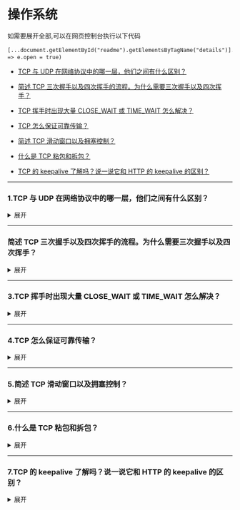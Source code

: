 # 操作系统

   如需要展开全部,可以在网页控制台执行以下代码
   ```
   [...document.getElementById("readme").getElementsByTagName("details")].forEach(e => e.open = true)
   ```

* [TCP 与 UDP 在网络协议中的哪一层，他们之间有什么区别？](#1)

* [简述 TCP 三次握手以及四次挥手的流程。为什么需要三次握手以及四次挥手？](#2)

* [TCP 挥手时出现大量 CLOSE_WAIT 或 TIME_WAIT 怎么解决？](#3)

* [TCP 怎么保证可靠传输？](#4)

* [简述 TCP 滑动窗口以及拥塞控制？](#5)

* [什么是 TCP 粘包和拆包？](#6)

* [TCP 的 keepalive 了解吗？说一说它和 HTTP 的 keepalive 的区别？](#7)




------

### <span id="1">1.TCP 与 UDP 在网络协议中的哪一层，他们之间有什么区别？</span>
<details>
<summary>展开</summary>
TCP和UDP都是传输层的协议

### TCP与UDP的区别
区别：
1. TCP是面向连接的，UDP是无连接的；
    * UDP发送数据之前不需要建立连接
2. TCP是可靠的，UDP不可靠；
    * UDP接收方收到报文后，不需要给出任何确认
3. TCP只支持点对点通信，UDP支持一对一、一对多、多对一、多对多；
4. TCP是面向字节流的，UDP是面向报文的；
    * 面向字节流是指发送数据时以字节为单位，一个数据包可以拆分成若干组进行发送，而UDP一个报文只能一次发完。
5. TCP有拥塞控制机制，UDP没有。网络出现的拥塞不会使源主机的发送速率降低。


### 什么时候选择TCP，什么时候选UDP？
对某些实时性要求比较高的情况，选择UDP，比如游戏，媒体通信，实时视频流（直播），即使出现传输错误也可以容忍；其它大部分情况下，HTTP都是用TCP，因为要求传输的内容可靠，不出现丢失

### HTTP可以使用UDP吗？
HTTP不可以使用UDP，HTTP需要基于可靠的传输协议，而UDP不可靠。
http 3.0 使用udp实现，但HTTP/3仍然是草案状态

### 面向连接和无连接的区别
面向连接，是指通信双方在进行通信之前，要事先在双方之间建立起一个完整的可以彼此沟通的通道，这个通道也就是连接。在通信过程中，整个连接的情况一直可以被实时地监控和管理。
而无连接的通信，就不需要预先建立起一个联络两个通信节点的连接来，需要通信的时候，发送节点就可以往“网络”上送出信息，让信息自主地在网络上去传，一般在传输的过程中不再加以监控，让该信息的传递在通信网络中尽力而为地往目的地节点传送。

### UDP如何实现可靠传输呢？
传输层无法保证数据的可靠传输，只能通过应用层来实现了。实现的方式可以参照tcp可靠性传输的方式，只是实现不在传输层，实现转移到了应用层。
详细步骤：发送端发送数据时，生成一个随机seq=x，然后每一片按照数据大小分配seq。数据到达接收端后接收端放入缓存，并发送一个ack=x的包，表示对方已经收到了数据。发送端收到了ack包后，删除缓冲区对应的数据。时间到后，定时任务检查是否需要重传数据。

用udp实现了可靠的数据传输。分别为RUDP、RTP、UDT。


</details>


------

### <span id="2">简述 TCP 三次握手以及四次挥手的流程。为什么需要三次握手以及四次挥手？</span>
<details>
<summary>展开</summary>


### TCP标志位
```
SYN（synchronous）： 发送/同步标志，用来建立连接，和 ACK 标志位搭配使用。A 请求与 B 建立连接时，SYN=1，ACK=0；B 确认与 A 建立连接时，SYN=1，ACK=1
ACK（acknowledgement）：确认标志，表示确认收到请求
PSH（push） ：表示推送操作，就是指数据包到达接收端以后，不对其进行队列处理，而是尽可能的将数据交给应用程序处理
FIN（finish）：结束标志，表示关闭一个 TCP 连接
RST（reset）：重置复位标志，用于复位对应的 TCP 连接
URG（urgent）：紧急标志，用于保证 TCP 连接不被中断，并且督促中间层设备尽快处理
```

### TCP三次握手

![](https://github.com/binbinshan/Review-Up/blob/master/images/网络协议/16243327291797.jpg)

1. 第一次握手：Clien 发送 SYN=1 和 一个随机产生的Client初始序列号 seq 到 Server。

2. 第二次握手：Server 收到 SYN=1 后，知道客户端请求建立连接，发送 SYN=1 , ACK=1 和 ack number (Client 发送的seq + 1) 和一个随机产生的 Server 初始序列号 seq 发送给 Client。
3. 第三次握手：Client检查接收的 ack number 是不是 自己发送的 Client seq + 1 并且 SYN=1，检查通过后发送 ACK=1 和 ack number（Server 发送的 seq+1），发送给服务器；服务器检查通过后，连接建立。


### 为什么需要TCP三次握手？
从大的方面来讲的话，就是确保双方都可以 正常的发送和接收，可以建立可靠的连接。
从细的方面来说，就是通过三次握手才可以 初始化Socket、序列号 以及 初始化窗口大小。

### TCP非得三次握手才行吗？
先说结论，三个方面：
1. 通过三次握手才能阻止重复历史连接的初始化；
2. 通过三次握手才能对通信双方的初始序列号进行初始化；
3. 大于三次的握手没有必要；

结论1：
如果只有两次握手，在网络状况复杂的情况下，发送方连续发送多次建立连接的请求，此时就无法区分历史请求，就会来建立垃圾请求，那么三次握手时，接收方当收到请求时会将发送方发来的 SEQ+1 发送给对方，这时由发送方来判断当前连接是否是历史连接，阻止建立重复连接。

结论2：
TCP作为一个可靠的传输协议，要达到可靠就要通过**序列号**对数据包**去重、排序、未ACK重发** 。所以连接通信的双方都需要获得初始序列号，因此它们其实需要向对方发送 SYN 消息并携带自己的初始化序列号 SEQ，对方在收到 SYN 消息之后会通过 ACK 控制消息以及 SEQ+1 来进行确认。 

结论3：
目的是更少的通信次数（理论上的边界）完成信息的交换，所以三次握手是最少次数。
四次握手指的是将第二次握手时发送 SYN消息 和 发送初始化序号SEQ 拆开发送，但这个是没必要的，可以合并成一次发送。


### 第三次握手，如果客户端的ACK未送达服务器，会怎样？
分客户端和服务端分析：

* 服务端：如果服务端没有收到客户端的ACK，那么就会重发SYN+ACK(默认发送5次，之后就会进入Closed状态);

* 客户端：
    1. 在Server进行超时重发的过程中，如果Client向服务器发送数据，数据头部的ACK是为1的，所以服务器收到数据之后会读取 ack number ,然后建立连接
    2. 在Server进入CLOSED状态之后，如果Client向服务器发送数据，服务器会以RST包应答。

### TCP四次挥手

![](https://github.com/binbinshan/Review-Up/blob/master/images/网络协议/16243422463128.jpg)
* 第一次挥手：Client将 FIN = 1 和 一个随机序列号 seq 发送给Server。

* 第二次挥手：Server收到 FIN 之后，发送一个 ACK=1 和 ack number(client seq + 1)，此时客户端已经没有要发送的数据了，但仍可以接受服务器发来的数据，服务器进入CLOSE-WAIT状态。

* 第三次挥手：server处理完自己的事情后，将 FIN = 1 和 一个新的随机序列号 seq 给 Client；。

* 第四次挥手：，Client 收到服务器的 FIN 后，进入 TIME_WAIT 状态，将 ACK = 1 和 ack number(Server序列号+1) 发送给服务器；
    * 服务器收到后，确认ack number后，变为 CLOSED 状态，不再向客户端发送数据。客户端等待 2 * MSL（报文段最长寿命）时间后，也进入 CLOSED 状态。完成四次挥手。

### 为什么需要TCP四次挥手？
因为 TCP 是全双工的，一方关闭连接后，另一方还可以继续发送数据。所以四次挥手，将断开连接分成两个独立的过程。

### 如果已经建立了连接，但是客户端出现故障了怎么办？
简而言之，通过定时器 + 超时重试机制，
具体而言，TCP 设有一个保活计时器。服务器每收到一次客户端的数据，都会重新复位这个计时器，时间通常是设置为 2 小时。若 2 小时还没有收到客户端的任何数据，服务器就开始重试：每隔 75 分钟发送一个探测报文段，若一连发送 10 个探测报文后客户端依然没有回应，那么服务器就认为连接已经断开了。

### 客户端TIME_WAIT状态的意义是什么？
第四次挥手时，客户端发送给服务器的ACK有可能丢失，TIME_WAIT状态就是用来重发可能丢失的ACK报文。
如果Server没有收到ACK，就会重发FIN

* 如果Client在 2 * MSL 的时间内收到了 FIN，就会重新发送 ACK 并再次等待 2MSL，防止 Server 没有收到 ACK 而不断重发FIN。
* 如果Client在 2 * MSL 的时间内没有收到FIN，那么Client推断ACK已经被成功接收，则结束TCP连接。

</details>


------

### <span id="3">3.TCP 挥手时出现大量 CLOSE_WAIT 或 TIME_WAIT 怎么解决？</span>
<details>
<summary>展开</summary>


服务器收到客户端的关闭请求后，会将状态设置为CLOSE_WAIT, 就是为了保证服务器在关闭连接之前将待发送的数据发送完成。

出现大量CLOSE_WAIT时，需要看是不是代码中服务端程序忘记关闭连接。


TIME-WAIT 发生在第四次挥手，当客户端向服务端发送 ACK 确认报文后进入该状态。
若没有该状态机会才出现一下问题：
1. 服务端相应的端口并没有关闭，若客户端在相同的端口立即建立新的连接，则有可能接收到上一次连接中残留的数据包
2. 由于 TCP 协议的超时重传机制，服务端将重发 FIN 报文，若客户端并没有维持 TIME-WAIT 状态而直接关闭的话，那么当收到服务端重新发送的 FIN 包时，客户端就会用 RST 包来响应服务端，这将会使得对方认为是有错误发生。


</details>


------

### <span id="4">4.TCP 怎么保证可靠传输？</span>
<details>
<summary>展开</summary>

1. 校验和： TCP 将保持它首部和数据的检验和。这是一个端到端的检验和，目的是检测数据在传输过程中的任何变化。如果收到段的检验和有差错，TCP 将丢弃这个报文段和不确认收到此报文段。

3. TCP 的接收端会丢弃重复的数据。
4. 流量控制： TCP 连接的每一方都有固定大小的缓冲空间，TCP的接收端只允许发送端发送接收端缓冲区能接纳的数据。当接收方来不及处理发送方的数据，能提示发送方降低发送的速率，防止包丢失。TCP 使用的流量控制协议是可变大小的滑动窗口协议。 （TCP 利用滑动窗口实现流量控制）
5. 拥塞控制： 当网络拥塞时，减少数据的发送。
6. ARQ协议： 也是为了实现可靠传输的，它的基本原理就是每发完一个分组就停止发送，等待对方确认。在收到确认后再发下一个分组。
7. 超时重传： 当 TCP 发出一个段后，它启动一个定时器，等待目的端确认收到这个报文段。如果不能及时收到一个确认，将重发这个报文段。

</details>


------

### <span id="5">5.简述 TCP 滑动窗口以及拥塞控制？</span>
<details>
<summary>展开</summary>

TCP 实现流量控制的关键是滑动窗口（Sliding Window）。发送端和接收端均有一个滑动窗口，对应一个缓冲区，记录当前发送或接收到的数据。接收端会在返回的 ACK 报文中包含自己可用于接收数据的缓冲区的大小，在 TCP 的报文首部里用 window 表示（或者叫 AdvertisedWindow，16 bit，最多 65535 字节）。发送端发送的数据不会超过 window 的大小。

### 零窗口
如果接收端处理过慢，那么 window 可能变为 0，这种情况下发送端就不再发送数据了。如何在接收端 window 可用的时候通知发送端呢？

TCP 使用来 ZWP（Zero Window Probe，零窗口探针）技术。具体是在发送端引入一个计时器，每当收到一个零窗口的应答后就启动该计时器。每间隔一段时间就主动发送报文，由接收端来 ACK 窗口大小。若接收者持续返回零窗口（一般是 3 次），则有的 TCP 实现会发送 RST 断开连接。

### 拥塞控制
当等待接收端的 ACK 超时、或者收到乱序包时，说明网络出现了拥塞。TCP 通过各种协同工作的机制来解决网络拥塞。

发送端维持一个叫做拥塞窗口 cwnd（congestion window）的状态变量。拥塞窗口的大小取决于网络的拥塞程度，并且动态地在变化。下面用报文段个数作为 cwnd 的值进行说明，实际的 cwnd 是以字节为单位的。

##### 慢启动
1. 连接建立时，初始化 cwnd = 1，表示可以传 1个 MSS 大小的数据
2. 每收到一个 ACK 包，cwnd++
3. 每经过一个 RTT(一个往返时间)，cwnd 会翻倍（指数增长）

##### 拥塞避免
1. 当 cwnd >= ssthresh (慢开始阈值) 时，进入拥塞避免阶段。
2. 每经过一个 RTT，cwnd = cwnd + 1（线性增加）

##### 超时重传
如果发送端超时还未收到 ACK 包，就可以认为网络出现了拥塞，需要解决拥塞：

1. 把 sshthresh(慢开始阈值) 设为原来的一半
2. cwnd 重置为 1，重新开始慢启动过程


##### 快速重传 / 快速恢复
快速重传：接收端收到乱序包时，会发送 「重复确认」 通知发送端。当发送端收到 3 个 「重复确认」时，就立刻开始重传，而不必继续等待到计时器超时。快速重传会配合快速恢复算法：

1. 把 sshthresh(慢开始阈值) 设为原来的一半
2. cwnd 重置为 sshthresh，重新开始拥塞避免过程

###### 为什么快速重传不需要像超时重传那样，将 cwnd 重置为 1 重新开始慢启动呢？
因为它认为如果网络出现拥塞的话，是不会收到好几个重复的 ACK 的，所以现在网络可能没有出现拥塞。


总结：流量控制是接收端控制的，拥塞避免是发送端控制的。最终都是控制发送端的发送速率。

</details>


------

### <span id="6">6.什么是 TCP 粘包和拆包？</span>
<details>
<summary>展开</summary>

TCP 是基于字节流的，数据块是没有边界、没有结构的字节流，因此可能产生粘包：

1. 发送方为了将多个发往接收端的包，更有效的发到对方，使用了优化方法（Nagle算法），将多次间隔较小、数据量小的数据包，合并成一个大的数据包一次性发送。
2. 接收方不能及时读取数据，导致缓冲区中的多个包粘连。

常见解决方法

1. 在消息的头部添加消息长度字段，服务端获取消息头的时候解析消息长度，然后向后读取相应长度的内容。

2. 固定消息数据的长度，服务端每次读取既定长度的内容作为一条完整消息，当消息不够长时，空位补上固定字符。但是该方法会浪费网络资源。

3. 设置消息边界，也可以理解为分隔符，服务端从数据流中按消息边界分离出消息内容，一般使用换行符。



### 为什么 UDP 协议没有粘包问题？
UDP 是面向报文的，应用层交给 UDP 多长的报文，UDP 就照样发送，既不合并，也不拆分，而是保留这些报文的边界。

</details>

------

### <span id="7">7.TCP 的 keepalive 了解吗？说一说它和 HTTP 的 keepalive 的区别？</span>
<details>
<summary>展开</summary>

* HTTP协议的Keep-Alive意图在于连接复用，同一个连接上串行方式传递请求-响应数据。

* TCP的KeepAlive机制意图在于保活、心跳，检测连接错误，通过发送一个空的报文，去确认服务端是否存活。

</details>